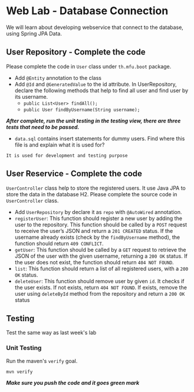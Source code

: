 # Web Lab - Database Connection

We will learn about developing webservice that connect to the database, using Spring JPA Data.

## User Repository - Complete the code
Please complete the code in `User` class under `th.mfu.boot` package.
- Add `@Entity` annotation to the class
- Add `@Id` and `@GeneratedValue` to the id attribute.
In UserRepository, declare the following methods that help to find all user and find user by its username.
    - `public List<User> findAll();`
    - `public User findByUsername(String username);`

***After complete, run the unit testing in the testing view, there are three tests that need to be passed.***

- `data.sql` contains insert statements for dummy users. Find where this file is and explain what it is used for? 

```
It is used for development and testing purpose
```

## User Reservice - Complete the code

 `UserController` class help to store the registered users. It use Java JPA to store the data in the database H2.  Please complete the source code in `UserController` class.

* Add `UserRepository` by declare it as `repo` with `@AutoWired` annotation.
* `registerUser`: This function should register a new user by adding the user to the repository. This function should be called by a `POST` request to receive the user’s JSON and return a `201 CREATED` status. If the username already exists (check by the `findByUsername` method), the function should return `409 CONFLICT`.
* `getUser`: This function should be called by a `GET` request to retrieve the JSON of the user with the given username, returning a `200 OK` status. If the user does not exist, the function should return `404 NOT FOUND`.
* `list`: This function should return a list of all registered users, with a `200 OK` status.
* `deleteUser`: This function should remove user by given `id`. It checks if the user exists. If not exists, return `404 NOT FOUND`. If exists, remove the user using `deleteById` method from the repository and return  a `200 OK` status



## Testing
Test the same way as last week's lab
### Unit Testing
Run the maven's `verify` goal.
```
mvn verify
```

***Make sure you push the code and it goes green mark***
